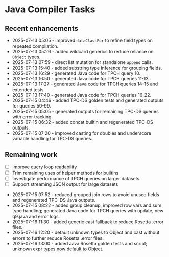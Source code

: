 # Java Compiler Tasks

## Recent enhancements
- 2025-07-13 05:05 - improved `dataClassFor` to refine field types on repeated compilation.
- 2025-07-13 05:26 - added wildcard generics to reduce reliance on `Object` types.
- 2025-07-13 07:59 - direct list mutation for standalone `append` calls.
- 2025-07-13 15:40 - added substring type inference for grouping fields.
- 2025-07-13 16:29 - generated Java code for TPCH query 10.
- 2025-07-13 16:50 - generated Java code for TPCH queries 11-13.
- 2025-07-13 17:27 - generated Java code for TPCH queries 14-15 and extended tests.
- 2025-07-13 17:40 - generated Java code for TPCH queries 16-22.
- 2025-07-15 04:46 - added TPC-DS golden tests and generated outputs for queries 50-99.
- 2025-07-15 05:05 - generated outputs for remaining TPC-DS queries with error tracking.
- 2025-07-15 06:32 - added concat builtin and regenerated TPC-DS outputs.
- 2025-07-15 07:20 - improved casting for doubles and underscore variable handling for TPC-DS queries.

## Remaining work
- [ ] Improve query loop readability
- [ ] Trim remaining uses of helper methods for builtins
- [ ] Investigate performance of TPCH queries on larger datasets
- [ ] Support streaming JSON output for large datasets

- 2025-07-15 07:52 - reduced grouped join rows to avoid unused fields and regenerated TPC-DS Java outputs.
- 2025-07-15 08:22 - added group cleanup, improved row vars and sum type handling; generated Java code for TPCH queries with update, new q9.java and error logs.
- 2025-07-16 11:30 - added generic cast fallback to reduce Rosetta .error files.
- 2025-07-16 12:20 - default unknown types to Object and cast without errors to further reduce Rosetta .error files.
- 2025-07-16 13:00 - added Java Rosetta golden tests and script; unknown expr types now default to Object.
